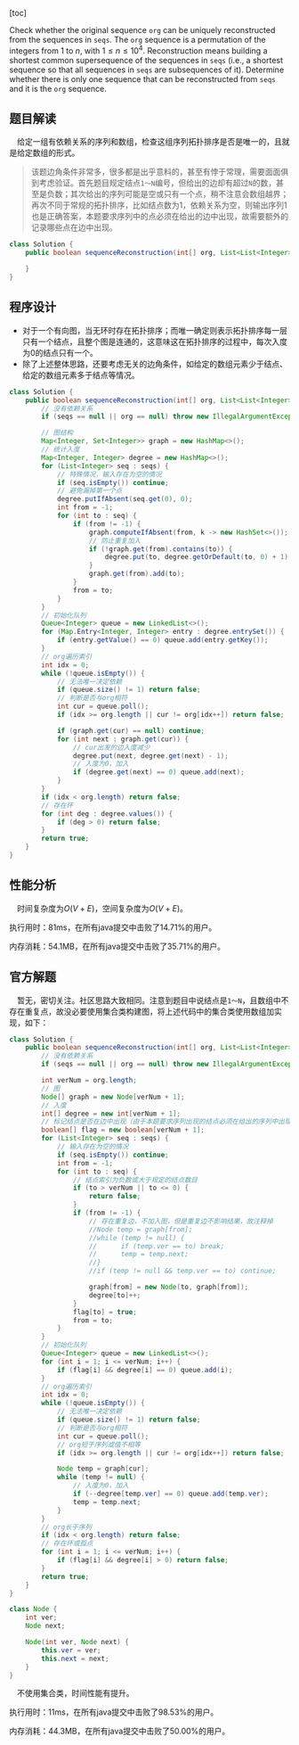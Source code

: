 [toc]

Check whether the original sequence `org` can be uniquely reconstructed from the sequences in `seqs`. The `org` sequence is a permutation of the integers from $1$ to $n$, with $1 \le n \le 10^4$. Reconstruction means building a shortest common supersequence of the sequences in `seqs` (i.e., a shortest sequence so that all sequences in `seqs` are subsequences of it). Determine whether there is only one sequence that can be reconstructed from `seqs` and it is the `org` sequence.



## 题目解读

&emsp;给定一组有依赖关系的序列和数组，检查这组序列拓扑排序是否是唯一的，且就是给定数组的形式。

> 该题边角条件非常多，很多都是出乎意料的，甚至有悖于常理，需要面面俱到考虑验证。首先题目规定结点`1～N`编号，但给出的边却有超过`N`的数，甚至是负数；其次给出的序列可能是空或只有一个点，稍不注意会数组越界；再次不同于常规的拓扑排序，比如结点数为1，依赖关系为空，则输出序列1也是正确答案，本题要求序列中的点必须在给出的边中出现，故需要额外的记录哪些点在边中出现。

```java
class Solution {
    public boolean sequenceReconstruction(int[] org, List<List<Integer>> seqs) {

    }
}
```

## 程序设计

* 对于一个有向图，当无环时存在拓扑排序；而唯一确定则表示拓扑排序每一层只有一个结点，且整个图是连通的，这意味这在拓扑排序的过程中，每次入度为0的结点只有一个。
* 除了上述整体思路，还要考虑无关的边角条件，如给定的数组元素少于结点、给定的数组元素多于结点等情况。

```java
class Solution {
    public boolean sequenceReconstruction(int[] org, List<List<Integer>> seqs) {
        // 没有依赖关系
        if (seqs == null || org == null) throw new IllegalArgumentException("invalid param");

        // 图结构
        Map<Integer, Set<Integer>> graph = new HashMap<>();
        // 统计入度
        Map<Integer, Integer> degree = new HashMap<>();
        for (List<Integer> seq : seqs) {
            // 特殊情况，输入存在为空的情况
            if (seq.isEmpty()) continue;
            // 避免漏掉第一个点
            degree.putIfAbsent(seq.get(0), 0);
            int from = -1;
            for (int to : seq) {
                if (from != -1) {
                    graph.computeIfAbsent(from, k -> new HashSet<>());
                    // 防止重复加入
                    if (!graph.get(from).contains(to)) {
                        degree.put(to, degree.getOrDefault(to, 0) + 1);
                    }
                    graph.get(from).add(to);
                }
                from = to;
            }
        }
        // 初始化队列
        Queue<Integer> queue = new LinkedList<>();
        for (Map.Entry<Integer, Integer> entry : degree.entrySet()) {
            if (entry.getValue() == 0) queue.add(entry.getKey());
        }
        // org遍历索引
        int idx = 0;
        while (!queue.isEmpty()) {
            // 无法唯一决定依赖
            if (queue.size() != 1) return false;
            // 判断是否与org相符
            int cur = queue.poll();
            if (idx >= org.length || cur != org[idx++]) return false;

            if (graph.get(cur) == null) continue;
            for (int next : graph.get(cur)) {
                // cur出发的边入度减少
                degree.put(next, degree.get(next) - 1);
                // 入度为0，加入
                if (degree.get(next) == 0) queue.add(next);
            }
        }
        if (idx < org.length) return false;
        // 存在环
        for (int deg : degree.values()) {
            if (deg > 0) return false;
        }
        return true;
    }
}
```

## 性能分析

&emsp;时间复杂度为$O(V + E)$，空间复杂度为$O(V + E)$。

执行用时：81ms，在所有java提交中击败了14.71%的用户。

内存消耗：54.1MB，在所有java提交中击败了35.71%的用户。

## 官方解题

&emsp;暂无，密切关注。社区思路大致相同。注意到题目中说结点是`1～N`，且数组中不存在重复点，故没必要使用集合类构建图，将上述代码中的集合类使用数组加实现，如下：

```java
class Solution {
    public boolean sequenceReconstruction(int[] org, List<List<Integer>> seqs) {
        // 没有依赖关系
        if (seqs == null || org == null) throw new IllegalArgumentException("invalid param");

        int verNum = org.length;
        // 图
        Node[] graph = new Node[verNum + 1];
        // 入度
        int[] degree = new int[verNum + 1];
        // 标记结点是否在边中出现（由于本题要求序列出现的结点必须在给出的序列中出现过，故需要记录在边中出现过的结点）
        boolean[] flag = new boolean[verNum + 1];
        for (List<Integer> seq : seqs) {
            // 输入存在为空的情况
            if (seq.isEmpty()) continue;
            int from = -1;
            for (int to : seq) {
                // 结点索引为负数或大于规定的结点数目
                if (to > verNum || to <= 0) {
                    return false;
                }
                if (from != -1) {
                    // 存在重复边，不加入图，但是重复边不影响结果，故注释掉
                    //Node temp = graph[from];
                    //while (temp != null) {
                    //      if (temp.ver == to) break;
                    //      temp = temp.next;
                    //}
                    //if (temp != null && temp.ver == to) continue;

                    graph[from] = new Node(to, graph[from]);
                    degree[to]++;
                }
                flag[to] = true;
                from = to;
            }
        }
        // 初始化队列
        Queue<Integer> queue = new LinkedList<>();
        for (int i = 1; i <= verNum; i++) {
            if (flag[i] && degree[i] == 0) queue.add(i);
        }
        // org遍历索引
        int idx = 0;
        while (!queue.isEmpty()) {
            // 无法唯一决定依赖
            if (queue.size() != 1) return false;
            // 判断是否与org相符
            int cur = queue.poll();
            // org短于序列或值不相等
            if (idx >= org.length || cur != org[idx++]) return false;

            Node temp = graph[cur];
            while (temp != null) {
                // 入度为0，加入
                if (--degree[temp.ver] == 0) queue.add(temp.ver);
                temp = temp.next;
            }
        }
        // org长于序列
        if (idx < org.length) return false;
        // 存在环或孤点
        for (int i = 1; i <= verNum; i++) {
            if (flag[i] && degree[i] > 0) return false;
        }
        return true;
    }
}

class Node {
    int ver;
    Node next;

    Node(int ver, Node next) {
        this.ver = ver;
        this.next = next;
    }
}
```

&emsp;不使用集合类，时间性能有提升。

执行用时：11ms，在所有java提交中击败了98.53%的用户。

内存消耗：44.3MB，在所有java提交中击败了50.00%的用户。